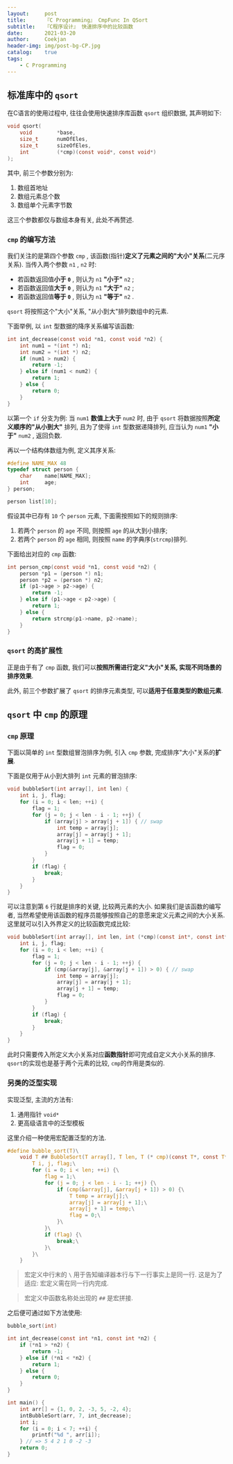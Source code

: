 ```yaml
---	
layout:     post	
title:      『C Programming』 CmpFunc In QSort	
subtitle:   『C程序设计』 快速排序中的比较函数    
date:       2021-03-20	   
author:     Coekjan 
header-img: img/post-bg-CP.jpg	
catalog:    true    
tags:	
    - C Programming  
---
```


## 标准库中的 `qsort`

在C语言的使用过程中, 往往会使用快速排序库函数 `qsort` 组织数据, 其声明如下:

```c
void qsort(
    void        *base,
    size_t      numOfEles,
    size_t      sizeOfEles,
    int         (*cmp)(const void*, const void*)
);
```

其中, 前三个参数分别为:
1. 数组首地址
2. 数组元素总个数
3. 数组单个元素字节数

这三个参数都仅与数组本身有关, 此处不再赘述.

### `cmp` 的编写方法

我们关注的是第四个参数 `cmp` , 该函数(指针)**定义了元素之间的"大小"关系**(二元序关系). 当传入两个参数 `n1` , `n2` 时:
* 若函数返回值**小于 `0`** , 则认为 `n1` **"小于"** `n2` ;
* 若函数返回值**大于 `0`** , 则认为 `n1` **"大于"** `n2` ;
* 若函数返回值**等于 `0`** , 则认为 `n1` **"等于"** `n2` .

`qsort` 将按照这个"大小"关系, "从小到大"排列数组中的元素.

下面举例, 以 `int` 型数据的降序关系编写该函数:

```c
int int_decrease(const void *n1, const void *n2) {
    int num1 = *(int *) n1;
    int num2 = *(int *) n2;
    if (num1 > num2) {
        return -1;
    } else if (num1 < num2) {
        return 1;
    } else {
        return 0;
    }
}
```

以第一个 `if` 分支为例: 当 `num1` **数值上大于** `num2` 时, 由于 `qsort` 将数据按照**所定义顺序的"从小到大"** 排列, 且为了使得 `int` 型数据递降排列, 应当认为 `num1` **"小于"** `num2` , 返回负数.

再以一个结构体数组为例, 定义其序关系:

```c
#define NAME_MAX 48
typedef struct person {
    char    name[NAME_MAX];
    int     age;
} person;

person list[10];
```

假设其中已存有 `10` 个 `person` 元素, 下面需按照如下的规则排序:
1. 若两个 `person` 的 `age` 不同, 则按照 `age` 的从大到小排序;
2. 若两个 `person` 的 `age` 相同, 则按照 `name` 的字典序(`strcmp`)排列.

下面给出对应的 `cmp` 函数:

```c
int person_cmp(const void *n1, const void *n2) {
    person *p1 = (person *) n1;
    person *p2 = (person *) n2;
    if (p1->age > p2->age) {
        return -1;
    } else if (p1->age < p2->age) {
        return 1;
    } else {
        return strcmp(p1->name, p2->name);
    }
}
```

### `qsort` 的高扩展性

正是由于有了 `cmp` 函数, 我们可以**按照所需进行定义"大小"关系, 实现不同场景的排序效果**.

此外, 前三个参数扩展了 `qsort` 的排序元素类型, 可以**适用于任意类型的数组元素**.

## `qsort` 中 `cmp` 的原理

### `cmp` 原理

下面以简单的 `int` 型数组冒泡排序为例, 引入 `cmp` 参数, 完成排序"大小"关系的**扩展**.

下面是仅用于从小到大排列 `int` 元素的冒泡排序:

```c
void bubbleSort(int array[], int len) {
    int i, j, flag;
    for (i = 0; i < len; ++i) {
        flag = 1;
        for (j = 0; j < len - i - 1; ++j) {
            if (array[j] > array[j + 1]) { // swap
                int temp = array[j];
                array[j] = array[j + 1];
                array[j + 1] = temp;
                flag = 0;
            }
        }
        if (flag) {
            break;
        }
    }
}
```

可以注意到第 `6` 行就是排序的关键, 比较两元素的大小. 如果我们是该函数的编写者, 当然希望使用该函数的程序员能够按照自己的意愿来定义元素之间的大小关系. 这里就可以引入外界定义的比较函数完成比较:

```c
void bubbleSort(int array[], int len, int (*cmp)(const int*, const int*)) {
    int i, j, flag;
    for (i = 0; i < len; ++i) {
        flag = 1;
        for (j = 0; j < len - i - 1; ++j) {
            if (cmp(&array[j], &array[j + 1]) > 0) { // swap
                int temp = array[j];
                array[j] = array[j + 1];
                array[j + 1] = temp;
                flag = 0;
            }
        }
        if (flag) {
            break;
        }
    }
}
```

此时只需要传入所定义大小关系对应**函数指针**即可完成自定义大小关系的排序. `qsort`的实现也是基于两个元素的比较, `cmp`的作用是类似的.

### 另类的泛型实现

实现泛型, 主流的方法有:
1. 通用指针 `void*`
2. 更高级语言中的泛型模板

这里介绍一种使用宏配置泛型的方法.

```c
#define bubble_sort(T)\
    void T ## BubbleSort(T array[], T len, T (* cmp)(const T*, const T*)) {\
        T i, j, flag;\
        for (i = 0; i < len; ++i) {\
            flag = 1;\
            for (j = 0; j < len - i - 1; ++j) {\
                if (cmp(&array[j], &array[j + 1]) > 0) {\
                    T temp = array[j];\
                    array[j] = array[j + 1];\
                    array[j + 1] = temp;\
                    flag = 0;\
                }\
            }\
            if (flag) {\
                break;\
            }\
        }\
    }
```

> 宏定义中行末的 `\` 用于告知编译器本行与下一行事实上是同一行. 这是为了适应: 宏定义需在同一行内完成.

> 宏定义中函数名称处出现的 `##` 是宏拼接.

之后便可通过如下方法使用:

```c
bubble_sort(int)

int int_decrease(const int *n1, const int *n2) {
    if (*n1 > *n2) {
        return -1;
    } else if (*n1 < *n2) {
        return 1;
    } else {
        return 0;
    }
}

int main() {
    int arr[] = {1, 0, 2, -3, 5, -2, 4};
    intBubbleSort(arr, 7, int_decrease);
    int i;
    for (i = 0; i < 7; ++i) {
        printf("%d ", arr[i]);
    } // => 5 4 2 1 0 -2 -3
    return 0;
}
```